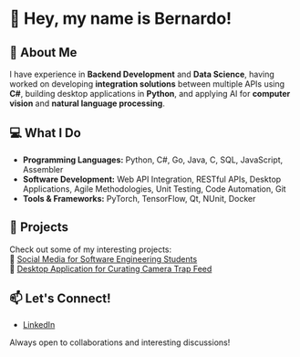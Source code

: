 # 👋 Hey, my name is Bernardo!  

## 🚀 About Me  
I have experience in **Backend Development** and **Data Science**, having worked on developing **integration solutions** between multiple APIs using **C#**, building desktop applications in **Python**, and applying AI for **computer vision** and **natural language processing**.  

## 💻 What I Do  
- **Programming Languages:** Python, C#, Go, Java, C, SQL, JavaScript, Assembler
- **Software Development:** Web API Integration, RESTful APIs, Desktop Applications, Agile Methodologies, Unit Testing, Code Automation, Git
- **Tools & Frameworks:** PyTorch, TensorFlow, Qt, NUnit, Docker

## 📌 Projects  
Check out some of my interesting projects:  
🔹 [Social Media for Software Engineering Students](https://github.com/Bachelor-Project-Group26/Codeware-Main)  
🔹 [Desktop Application for Curating Camera Trap Feed](https://github.com/jbernardobvdias/Auto-Curation-System)  

## 📫 Let's Connect!  
- [LinkedIn](https://www.linkedin.com/in/jbbvd/)  

Always open to collaborations and interesting discussions!  
